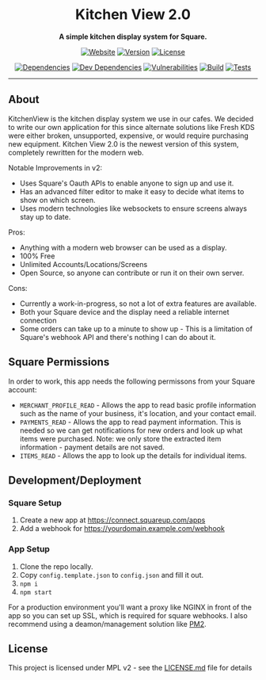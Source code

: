 <div align="center">

Kitchen View 2.0
==========

**A simple kitchen display system for Square.**

[![Website][website-badge]][website-link]
[![Version][version-badge]][version-link]
[![License][license-badge]][license-link]

[![Dependencies][dependencies-badge]][dependencies-link]
[![Dev Dependencies][dev-dependencies-badge]][dev-dependencies-link]
[![Vulnerabilities][vulnerabilities-badge]][vulnerabilities-link]
[![Build][build-badge]][build-link]
[![Tests][tests-badge]][tests-link]

----------

</div>

## About

KitchenView is the kitchen display system we use in our cafes. We decided to write our own application for this since alternate solutions like Fresh KDS were either broken, unsupported, expensive, or would require purchasing new equipment. Kitchen View 2.0 is the newest version of this system, completely rewritten for the modern web.

Notable Improvements in v2:
- Uses Square's Oauth APIs to enable anyone to sign up and use it.
- Has an advanced filter editor to make it easy to decide what items to show on which screen.
- Uses modern technologies like websockets to ensure screens always stay up to date.

Pros:
- Anything with a modern web browser can be used as a display.
- 100% Free
- Unlimited Accounts/Locations/Screens
- Open Source, so anyone can contribute or run it on their own server.

Cons:
- Currently a work-in-progress, so not a lot of extra features are available.
- Both your Square device and the display need a reliable internet connection
- Some orders can take up to a minute to show up - This is a limitation of Square's webhook API and there's nothing I can do about it.


## Square Permissions

In order to work, this app needs the following permissons from your Square account:
 - `MERCHANT_PROFILE_READ` - Allows the app to read basic profile information such as the name of your business, it's location, and your contact email.
 - `PAYMENTS_READ` - Allows the app to read payment information. This is needed so we can get notifications for new orders and look up what items were purchased. Note: we only store the extracted item information - payment details are not saved.
 - `ITEMS_READ` - Allows the app to look up the details for individual items.


## Development/Deployment

### Square Setup

1. Create a new app at https://connect.squareup.com/apps
2. Add a webhook for https://yourdomain.example.com/webhook

### App Setup

1. Clone the repo locally.
2. Copy `config.template.json` to `config.json` and fill it out.
2. `npm i`
3. `npm start`

For a production environment you'll want a proxy like NGINX in front of the app so you can set up SSL, which is required for square webhooks. I also recommend using a deamon/management solution like [PM2](http://pm2.keymetrics.io/).

## License

This project is licensed under MPL v2 - see the [LICENSE.md](LICENSE.md) file for details


<!-- Link References -->

[website-badge]: https://img.shields.io/website-up-down-green-red/https/kitchenview2.newpointe.org.svg
[website-link]: https://kitchenview2.newpointe.org

[version-badge]: https://img.shields.io/github/package-json/v/NewPointe/KitchenView.svg?label=version
[version-link]: https://github.com/Tschrock/PonyGames

[license-badge]: https://img.shields.io/badge/license-MPL--2.0-blue.svg
[license-link]: https://github.com/NewPointe/KitchenView/blob/master/LICENSE.md

[dependencies-badge]: https://david-dm.org/NewPointe/KitchenView/status.svg
[dependencies-link]: https://david-dm.org/NewPointe/KitchenView

[dev-dependencies-badge]: https://david-dm.org/NewPointe/KitchenView/dev-status.svg
[dev-dependencies-link]: https://david-dm.org/NewPointe/KitchenView?type=dev

[vulnerabilities-badge]: https://snyk.io/test/github/NewPointe/KitchenView/badge.svg
[vulnerabilities-link]: https://snyk.io/test/github/NewPointe/KitchenView

[build-badge]: https://img.shields.io/appveyor/ci/NewPointe/KitchenView.svg
[build-link]: https://ci.appveyor.com/project/NewPointe/KitchenView

[tests-badge]: https://img.shields.io/appveyor/tests/NewPointe/KitchenView.svg
[tests-link]: https://ci.appveyor.com/project/NewPointe/KitchenView

